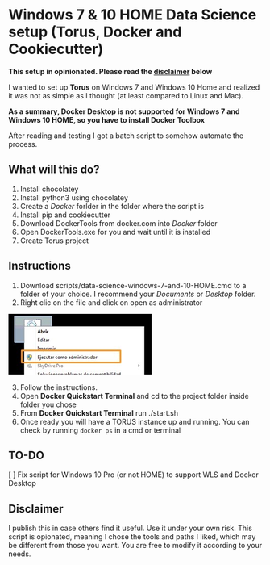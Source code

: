 # Windows 7 & 10 HOME Data Science setup (Torus, Docker and Cookiecutter)

**This setup in opinionated. Please read the [disclaimer](#disclaimer) below**

I wanted to set up **Torus** on Windows 7 and Windows 10 Home and realized it was not as simple as I thought (at least compared to Linux and Mac).

**As a summary, Docker Desktop is not supported for Windows 7 and Windows 10 HOME, so you have to install Docker Toolbox**

After reading and testing I got a batch script to somehow automate the process. 

## What will this do?
1. Install chocolatey
2. Install python3 using chocolatey
3. Create a _Docker_ forlder in the folder where the script is
4. Install pip and cookiecutter
4. Download DockerTools from docker.com into _Docker_ folder
5. Open DockerTools.exe for you and wait until it is installed
6. Create Torus project

## Instructions

1. Download scripts/data-science-windows-7-and-10-HOME.cmd to a folder of your choice. I recommend your _Documents_ or _Desktop_ folder.
2. Right clic on the file and click on open as administrator

![](open-as-admin.jpg)

3. Follow the instructions.
4. Open **Docker Quickstart Terminal** and cd to the project folder inside folder you chose
5. From **Docker Quickstart Terminal** run ./start.sh
6. Once ready you will have a TORUS instance up and running. You can check by running `docker ps` in a cmd or terminal

## TO-DO
[ ] Fix script for Windows 10 Pro (or not HOME) to support WLS and Docker Desktop

## Disclaimer
I publish this in case others find it useful. Use it under your own risk. This script is opionated, meaning I chose the tools and paths I liked, which may be different from those you want. You are free to modify it according to your needs.